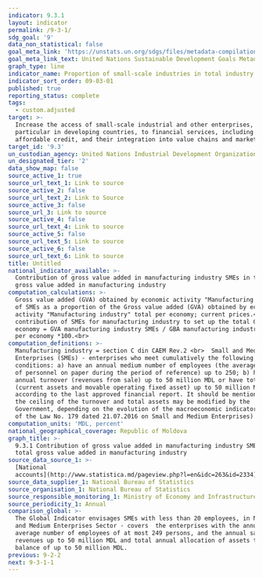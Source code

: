 ```yaml
---
indicator: 9.3.1
layout: indicator
permalink: /9-3-1/
sdg_goal: '9'
data_non_statistical: false
goal_meta_link: 'https://unstats.un.org/sdgs/files/metadata-compilation/Metadata-Goal-9.pdf'
goal_meta_link_text: United Nations Sustainable Development Goals Metadata (PDF 4.0 MB)
graph_type: line
indicator_name: Proportion of small-scale industries in total industry value added
indicator_sort_order: 09-03-01
published: true
reporting_status: complete
tags:
  - custom.adjusted
target: >-
  Increase the access of small-scale industrial and other enterprises, in
  particular in developing countries, to financial services, including
  affordable credit, and their integration into value chains and markets
target_id: '9.3'
un_custodian_agency: United Nations Industrial Development Organization (UNIDO)
un_designated_tier: '2'
data_show_map: false
source_active_1: true
source_url_text_1: Link to source
source_active_2: false
source_url_text_2: Link to Source
source_active_3: false
source_url_3: Link to source
source_active_4: false
source_url_text_4: Link to source
source_active_5: false
source_url_text_5: Link to source
source_active_6: false
source_url_text_6: Link to source
title: Untitled
national_indicator_available: >-
  Contribution of gross value added in manufacturing industry SMEs in total
  gross value added in manufacturing industry
computation_calculations: >-
  Gross value added (GVA) obtained by economic activity "Manufacturing industry"
  of SMEs as a proportion of the Gross value added (GVA) obtained by economic
  activity "Manufacturing industry" total per economy; current prices.<br>  GVA
  contribution of SMEs for manufacturing industry to set up the total GVA per
  economy = GVA manufacturing industry SMEs / GBA manufacturing industry total
  per economy *100.<br>
computation_definitions: >-
  Manufacturing industry = section C din CAEM Rev.2 <br>  Small and Medium
  Enterprises (SMEs) - enterprises who meet cumulatively the following
  conditions: a) have an annual medium number of employees (the average number
  of personnel on paper during the period of reference) up to 250; b) has an
  annual turnover (revenues from sale) up to 50 million MDL or have total assets
  (current assets and movable operating fixed asset) up to 50 million MDL,
  according to the last approved financial report. It should be mentioned that
  the ceiling of the turnover and total assets may be modified by the
  Government, depending on the evolution of the macroeconomic indicators (art. 4
  of the Law No. 179 dated 21.07.2016 on Small and Medium Enterprises)
computation_units: 'MDL, percent'
national_geographical_coverage: Republic of Moldova
graph_title: >-
  9.3.1 Contribution of gross value added in manufacturing industry SMEs in
  total gross value added in manufacturing industry 
source_data_source_1: >-
  [National
  accounts](http://www.statistica.md/pageview.php?l=en&idc=263&id=2334)
source_data_supplier_1: National Bureau of Statistics
source_organisation_1: National Bureau of Statistics
source_responsible_monitoring_1: Ministry of Economy and Infrastructure
source_periodicity_1: Annual
comparison_global: >-
  The Global Indicator envisages SMEs with less than 20 employees, in NBS Small
  and Medium Enterprises Sector - covers  the enterprises with the annual
  average number of employees of at most 249 persons, and the annual sale
  revenues up to 50 million MDL and total annual allocation of assets to the
  balance of up to 50 million MDL.
previous: 9-2-2
next: 9-3-1-1
---
```

